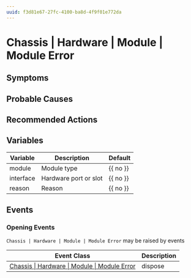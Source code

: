 ```yaml
---
uuid: f3d81e67-27fc-4100-ba8d-4f9f01e772da
---
```

# Chassis | Hardware | Module | Module Error

## Symptoms

## Probable Causes

## Recommended Actions

## Variables

| Variable  | Description           | Default  |
| --------- | --------------------- | -------- |
| module    | Module type           | {{ no }} |
| interface | Hardware port or slot | {{ no }} |
| reason    | Reason                | {{ no }} |

## Events

### Opening Events
`Chassis | Hardware | Module | Module Error` may be raised by events

| Event Class                                                                                                            | Description |
| ---------------------------------------------------------------------------------------------------------------------- | ----------- |
| [Chassis \| Hardware \| Module \| Module Error](../../event-classes-reference/chassis/hardware/module/module-error.md) | dispose     |

